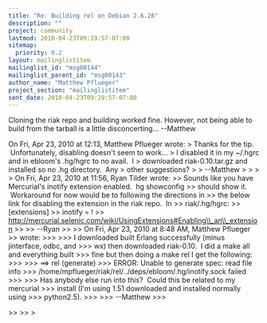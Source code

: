 ```yaml
---
title: "Re: Building rel on Debian 2.6.26"
description: ""
project: community
lastmod: 2010-04-23T09:19:57-07:00
sitemap:
  priority: 0.2
layout: mailinglistitem
mailinglist_id: "msg00144"
mailinglist_parent_id: "msg00143"
author_name: "Matthew Pflueger"
project_section: "mailinglistitem"
sent_date: 2010-04-23T09:19:57-07:00
---
```



Cloning the riak repo and building worked fine. However, not being
able to build from the tarball is a little disconcerting...
--Matthew

On Fri, Apr 23, 2010 at 12:13, Matthew Pflueger
 wrote:
&gt; Thanks for the tip.  Unfortunately, disabling doesn't seem to work...
&gt; I disabled it in my ~/.hgrc and in ebloom's .hg/hgrc to no avail.  I
&gt; downloaded riak-0.10.tar.gz and installed so no .hg directory.  Any
&gt; other suggestions?
&gt;
&gt; --Matthew
&gt;
&gt;
&gt;
&gt; On Fri, Apr 23, 2010 at 11:56, Ryan Tilder  wrote:
&gt;&gt; Sounds like you have Mercurial's inotify extension enabled.  hg showconfig
&gt;&gt; should show it.  Workaround for now would be to following the directions in
&gt;&gt; the below link for disabling the extension in the riak repo.  In
&gt;&gt; riak/.hg/hgrc:
&gt;&gt; [extensions]
&gt;&gt; inotify = !
&gt;&gt; http://mercurial.selenic.com/wiki/UsingExtensions#Enabling\\_an\\_extension
&gt;&gt;
&gt;&gt; --Ryan
&gt;&gt;
&gt;&gt; On Fri, Apr 23, 2010 at 8:48 AM, Matthew Pflueger
&gt;&gt;  wrote:
&gt;&gt;&gt;
&gt;&gt;&gt; I downloaded built Erlang successfully (minus jinterface, odbc, and
&gt;&gt;&gt; wx) then downloaded riak-0.10.  I did a make all and everything built
&gt;&gt;&gt; fine but then doing a make rel I get the following:
&gt;&gt;&gt;
&gt;&gt;&gt; ==&gt; rel (generate)
&gt;&gt;&gt; ERROR: Unable to generate spec: read file info
&gt;&gt;&gt; /home/mpflueger/riak/rel/../deps/ebloom/.hg/inotify.sock failed
&gt;&gt;&gt;
&gt;&gt;&gt; Has anybody else run into this?  Could this be related to my mercurial
&gt;&gt;&gt; install (I'm using 1.51 downloaded and installed normally using
&gt;&gt;&gt; python2.5).
&gt;&gt;&gt;
&gt;&gt;&gt; --Matthew
&gt;&gt;&gt;

&gt;&gt;
&gt;&gt;
&gt;

